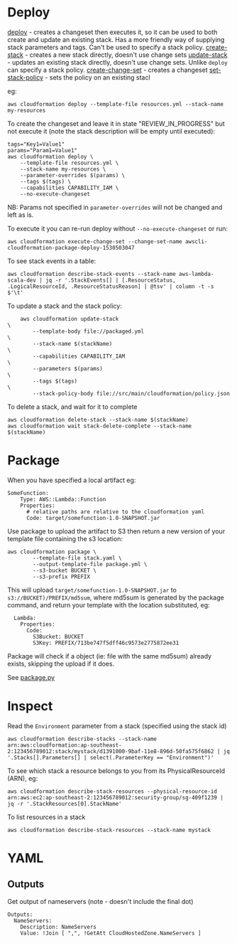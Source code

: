 # Deploy

[deploy](https://docs.aws.amazon.com/cli/latest/reference/cloudformation/deploy/index.html) - creates a changeset then executes it, so it can be used to both create and update an existing stack. Has a more friendly way of supplying stack parameters and tags. Can't be used to specify a stack policy.
[create-stack](https://docs.aws.amazon.com/cli/latest/reference/cloudformation/create-stack.html) - creates a new stack directly, doesn't use change sets
[update-stack](https://docs.aws.amazon.com/cli/latest/reference/cloudformation/update-stack.html) - updates an existing stack directly, doesn't use change sets. Unlike `deploy` can specify a stack policy.
[create-change-set](https://docs.aws.amazon.com/cli/latest/reference/cloudformation/create-change-set.html) - creates a changeset
[set-stack-policy](https://docs.aws.amazon.com/cli/latest/reference/cloudformation/set-stack-policy.html) - sets the policy on an existing stacl

eg:
```
aws cloudformation deploy --template-file resources.yml --stack-name my-resources
```

To create the changeset and leave it in state "REVIEW_IN_PROGRESS" but not execute it (note the stack description will be empty until executed):

```
tags="Key1=Value1"
params="Param1=Value1"
aws cloudformation deploy \
    --template-file resources.yml \
    --stack-name my-resources \
    --parameter-overrides $(params) \
    --tags $(tags) \
    --capabilities CAPABILITY_IAM \
    --no-execute-changeset
```

NB: Params not specified in `parameter-overrides` will not be changed and left as is.

To execute it you can re-run deploy without `--no-execute-changeset` or run:

```
aws cloudformation execute-change-set --change-set-name awscli-cloudformation-package-deploy-1530503047
```

To see stack events in a table:
```
aws cloudformation describe-stack-events --stack-name aws-lambda-scala-dev | jq -r '.StackEvents[] | [.ResourceStatus, .LogicalResourceId, .ResourceStatusReason] | @tsv' | column -t -s $'\t'
```

To update a stack and the stack policy:
```
    aws cloudformation update-stack                                         \
        --template-body file://packaged.yml                                 \
        --stack-name $(stackName)                                           \
        --capabilities CAPABILITY_IAM                                       \
        --parameters $(params)                                              \
        --tags $(tags)                                                      \
        --stack-policy-body file://src/main/cloudformation/policy.json
```

To delete a stack, and wait for it to complete
```
aws cloudformation delete-stack --stack-name $(stackName)
aws cloudformation wait stack-delete-complete --stack-name $(stackName)
```

# Package

When you have specified a local artifact eg:
```
SomeFunction:
    Type: AWS::Lambda::Function
    Properties:
      # relative paths are relative to the cloudformation yaml
      Code: target/somefunction-1.0-SNAPSHOT.jar
```

Use package to upload the artifact to S3 then return a new version of your template file containing the s3 location:
```
aws cloudformation package \
        --template-file stack.yaml \
        --output-template-file package.yml \
        --s3-bucket BUCKET \
        --s3-prefix PREFIX
```
This will upload `target/somefunction-1.0-SNAPSHOT.jar` to `s3://BUCKET)/PREFIX/md5sum`, where md5sum is generated by the package command, and return your template with the location substituted, eg:
```
  Lambda:
    Properties:
      Code:
        S3Bucket: BUCKET
        S3Key: PREFIX/713be747f5dff46c9573e2775872ee31
```
Package will check if a object (ie: file with the same md5sum) already exists, skipping the upload if it does. 

See [package.py](https://github.com/aws/aws-cli/blob/master/awscli/customizations/cloudformation/package.py#L126)

# Inspect

Read the `Environment` parameter from a stack (specified using the stack id)
```
aws cloudformation describe-stacks --stack-name arn:aws:cloudformation:ap-southeast-2:123456789012:stack/mystack/d1391000-9baf-11e8-896d-50fa575f6862 | jq '.Stacks[].Parameters[] | select(.ParameterKey == "Environment")'
```


To see which stack a resource belongs to you from its PhysicalResourceId (ARN), eg: 

```
aws cloudformation describe-stack-resources --physical-resource-id arn:aws:ec2:ap-southeast-2:123456789012:security-group/sg-409f1239 | jq -r '.StackResources[0].StackName'
```

To list resources in a stack
```
aws cloudformation describe-stack-resources --stack-name mystack
```
# YAML

## Outputs

Get output of nameservers (note - doesn't include the final dot)

```
Outputs:
  NameServers:
    Description: NameServers
    Value: !Join [ ",", !GetAtt CloudHostedZone.NameServers ]
```

